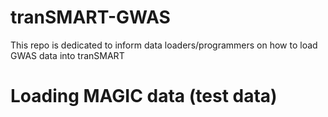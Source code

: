# tranSMART-GWAS
This repo is dedicated to inform data loaders/programmers on how to load GWAS data into tranSMART 

# Loading MAGIC data (test data)
